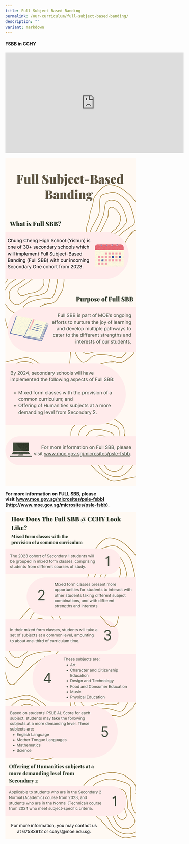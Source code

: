 ```yaml
---
title: Full Subject Based Banding
permalink: /our-curriculum/full-subject-based-banding/
description: ""
variant: markdown
---
```

#### **FSBB in CCHY**

<iframe width="560" height="315" src="https://www.youtube.com/embed/CtsjfzPZf5g" title="YouTube video player" frameborder="0" allow="accelerometer; autoplay; clipboard-write; encrypted-media; gyroscope; picture-in-picture; web-share" allowfullscreen=""></iframe>


![](/images/Our%20Curriculum/Full%20Subject%20Based%20Banding/Full%20SBB%20image%201.png)

**For more information on FULL SBB, please visit&nbsp;[www.moe.gov.sg/microsites/psle-fsbb](http://www.moe.gov.sg/microsites/psle-fsbb).**

![](/images/Our%20Curriculum/Full%20Subject%20Based%20Banding/Full%20SBB%20image%202.png)